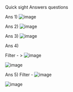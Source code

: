 Quick sight Answers questions

Ans 1) ![image](https://github.com/user-attachments/assets/7b95238d-6e47-42dc-8854-46b0f85d9f1e)


Ans 2)  ![image](https://github.com/user-attachments/assets/baae0fb1-ef19-4c15-99d3-9ed840de08e3)

Ans 3) ![image](https://github.com/user-attachments/assets/0948565a-4ca5-405d-a659-781fe90a0a2d)

Ans 4)

Filter - > ![image](https://github.com/user-attachments/assets/224236d3-51c3-412c-bcbc-ee1475fdf5c4)


![image](https://github.com/user-attachments/assets/a1f3e7f7-aa3c-43dc-841c-5897631bc0bd)


Ans 5) Filter - ![image](https://github.com/user-attachments/assets/f16ac0e9-fcc3-43e0-b9b8-dfa2015cddd8)

![image](https://github.com/user-attachments/assets/bffb8636-4d11-4a43-a495-ced90a625797)
